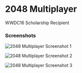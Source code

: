 # 2048 Multiplayer
WWDC16 Scholarship Recipient

### Screenshots

![2048 Multiplayer Screenshot 1]("https://github.com/vegather/2048-Multiplayer/blob/master/Screenshots/IMG_0785.jpg")

![2048 Multiplayer Screenshot 2]("https://github.com/vegather/2048-Multiplayer/blob/master/Screenshots/IMG_0786.jpg")

![2048 Multiplayer Screenshot 3]("https://github.com/vegather/2048-Multiplayer/blob/master/Screenshots/IMG_0780.jpg")
